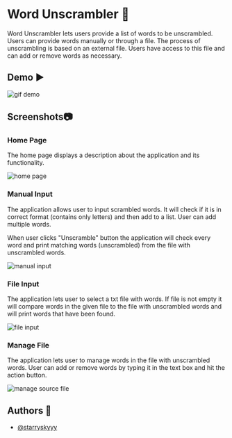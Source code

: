 ﻿# Word Unscrambler :star2:

Word Unscrambler lets users provide a list of words to be unscrambled. Users can provide words manually or through a file. The process of unscrambling is based on an external file. Users have access to this file and can add or remove words as necessary.



## Demo :arrow_forward:
![gif demo](https://cdn.discordapp.com/attachments/315879205818597377/988472084420243487/demoWU.gif)

## Screenshots:camera:
### Home Page
The home page displays a description about the application and its functionality.

![home page](https://cdn.discordapp.com/attachments/315879205818597377/988329053662642236/homepage.jpg)

### Manual Input
The application allows user to input scrambled words. It will check if it is in correct format (contains only letters) and then add to a list. User can add multiple words. 

When user clicks "Unscramble" button the application will check every word and print matching words (unscrambled) from the file with unscrambled words. 

![manual input](https://cdn.discordapp.com/attachments/315879205818597377/988329054245617674/manualinput.jpg)

### File Input
The application lets user to select a txt file with words.  If file is not empty it will compare words in the given file to the file with unscrambled words and will print words that have been found.

![file input](https://cdn.discordapp.com/attachments/315879205818597377/988472084734836736/fileinput.jpg)

### Manage File
The application lets user to manage words in the file with unscrambled words. 
User can add or remove words by typing it in the text box and hit the action button.

![manage source file](https://cdn.discordapp.com/attachments/315879205818597377/988472085229760642/manage.jpg)

  

## Authors :sparkling_heart:

- [@starryskyyy](https://github.com/starryskyyy)
